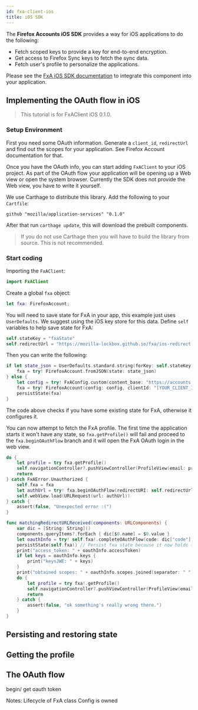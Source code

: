 ```yaml
---
id: fxa-client-ios
title: iOS SDK
---
```


The **Firefox Accounts iOS SDK** provides a way for iOS applications to do the following:

* Fetch scoped keys to provide a key for end-to-end encryption.
* Get access to Firefox Sync keys to fetch the sync data.
* Fetch user's profile to personalize the applications.

Please see the [FxA iOS SDK documentation](https://github.com/mozilla/application-services/tree/master/fxa-rust-client/sdks/swift/FxAClient)
to integrate this component into your application.

## Implementing the OAuth flow in iOS

> This tutorial is for FxAClient iOS 0.1.0.


### Setup Environment 

First you need some OAuth information. Generate a `client_id`, `redirectUrl` and find out the scopes for your application.
See Firefox Account documentation for that. 

Once you have the OAuth info, you can start adding `FxAClient` to your iOS project.
As part of the OAuth flow your application will be opening up a Web view or open the system browser.
Currently the SDK does not provide the Web view, you have to write it yourself.

We use Carthage to distribute this library. Add the following to your `Cartfile`:

```
github "mozilla/application-services" "0.1.0"
```

After that run `carthage update`, this will download the prebuilt components.

> If you do not use Carthage then you will have to build the library from source. This is 
not recommended. 


### Start coding

Importing the `FxAClient`:

```swift
import FxAClient
```

Create a global `fxa` object: 

```swift
let fxa: FirefoxAccount;
```

You will need to save state for FxA in your app, this example just uses `UserDefaults`. We suggest using the iOS key store for this data.
Define `self` variables to help save state for FxA:

```swift
self.stateKey = "fxaState"
self.redirectUrl = "https://mozilla-lockbox.github.io/fxa/ios-redirect.html"
```

Then you can write the following:

```swift
if let state_json = UserDefaults.standard.string(forKey: self.stateKey) {
    fxa = try! FirefoxAccount.fromJSON(state: state_json)
} else {
    let config = try! FxAConfig.custom(content_base: "https://accounts.firefox.com");
    fxa = try! FirefoxAccount(config: config, clientId: "[YOUR_CLIENT_ID]")
    persistState(fxa) 
}
```

The code above checks if you have some existing state for FxA, otherwise it configures it.

You can now attempt to fetch the FxA profile. The first time the application starts it won't have any state, so
`fxa.getProfile()` will fail and proceed to the `fxa.beginOAuthFlow` branch and it will open the FxA OAuth login
in the web view.

```swift
do {
    let profile = try fxa.getProfile()
    self.navigationController?.pushViewController(ProfileView(email: profile.email), animated: true)
    return
} catch FxAError.Unauthorized {
    self.fxa = fxa
    let authUrl = try! fxa.beginOAuthFlow(redirectURI: self.redirectUrl, scopes: ["profile", "https://identity.mozilla.com/apps/oldsync"], wantsKeys: true)
    self.webView.load(URLRequest(url: authUrl))
} catch {
    assert(false, "Unexpected error :(")
}
```



```swift
func matchingRedirectURLReceived(components: URLComponents) {
    var dic = [String: String]()
    components.queryItems?.forEach { dic[$0.name] = $0.value }
    let oauthInfo = try! self.fxa!.completeOAuthFlow(code: dic["code"]!, state: dic["state"]!)
    persistState(self.fxa!) // Persist fxa state because it now holds the profile token.
    print("access_token: " + oauthInfo.accessToken)
    if let keys = oauthInfo.keys {
        print("keysJWE: " + keys)
    }
    print("obtained scopes: " + oauthInfo.scopes.joined(separator: " "))
    do {
        let profile = try fxa!.getProfile()
        self.navigationController?.pushViewController(ProfileView(email: profile.email), animated: true)
        return
    } catch {
        assert(false, "ok something's really wrong there.")
    }
}
```
## Persisting and restoring state

## Getting the profile

## The OAuth flow

begin/ get oauth token 

Notes: Lifecycle of FxA class
Config is owned 
